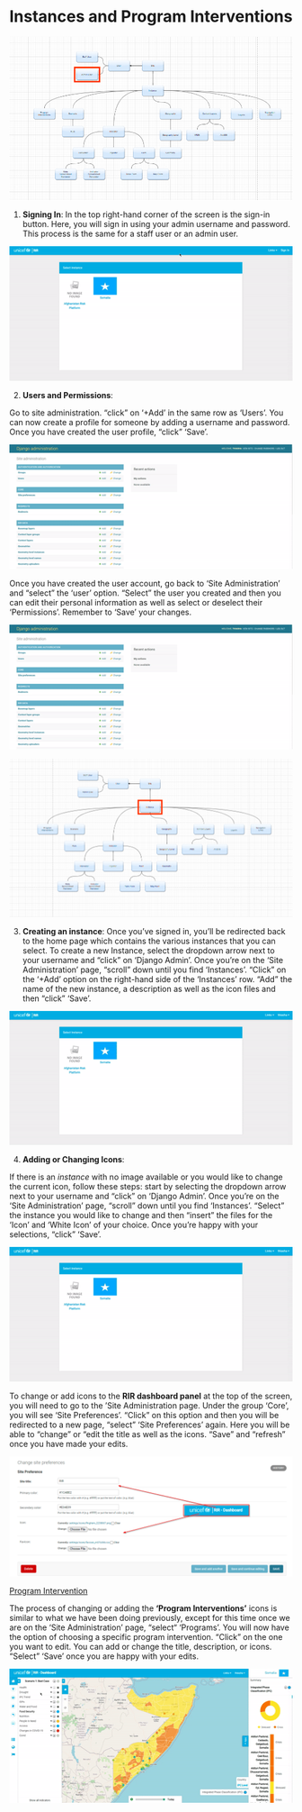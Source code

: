 # **Instances and Program Interventions**

![Admin User Chart](../img/admin-user-chart.png "Signing in")

1. **Signing In**:
In the top right-hand corner of the screen is the sign-in button. Here, you will sign in using your admin username and password. This process is the same for a staff user 
or an admin user. 
> 
![Signing in](../img/login.gif "Signing in")

2. **Users and Permissions**:
>
Go to site administration. “click” on ‘+Add’ in the same row as ‘Users’. You can now create a profile for someone by adding a username and password. Once you have created the user profile, “click” ‘Save’.
>
![New User](../img/new-user.gif "New User") 
 >
>
Once you have created the user account, go back to ‘Site Administration’ and “select” the ‘user’ option. “Select” the user you created and then you can edit their personal information as well as select or deselect their ‘Permissions’. Remember to ‘Save’ your changes. 
>
![Permissions](../img/permissions.gif "Permissions") 



![Creating a New Instance](../img/instance-chart.png "Creating a New Instance")
> 
> 
3.  **Creating an instance**: 
Once you’ve signed in, you’ll be redirected back to the home page which contains the various instances that you can select. To create a new Instance, select the
dropdown arrow next to your username and “click” on ‘Django Admin’. Once you’re on the ‘Site Administration’ page, “scroll” down until you find ‘Instances’. 
“Click” on the ‘+Add’ option on the right-hand side of the ‘Instances’ row. “Add” the name of the new instance, a description as well as the icon files 
and then “click” ‘Save’.
> 
![Creating a New Instance](../img/new-instance.gif "Creating a New Instance")

4. **Adding or Changing Icons**:

If there is an *instance* with no image available or you would like to change the current icon, follow these steps: start by selecting the dropdown arrow next to
your username and “click” on ‘Django Admin’. Once you’re on the ‘Site Administration’ page, “scroll” down until you find ‘Instances’. “Select” the instance 
you would like to change and then “insert” the files for the ‘Icon’ and ‘White Icon’ of your choice. Once you’re happy with your selections, “click” ‘Save’.
> 
![ Changing and Instance Icon](../img/instance-icon.gif "Changing and Instance Icon")
> 
> 
To change or add icons to the **RIR dashboard panel** at the top of the screen, you will need to go to the ’Site Administration page. Under the group ‘Core’,
you will see ‘Site Preferences’. “Click” on this option and then you will be redirected to a new page, “select” ‘Site Preferences’ again. Here you will be able
to “change” or “edit the title as well as the icons. “Save” and “refresh” once you have made your edits.
> 
![ Site Preference ](../img/site-preference.png "Site Preference")
>

[ Program Intervention](../img/program-instances-chart.png "Program Interventions")
> 
> 
The process of changing or adding the **‘Program Interventions’** icons is similar to what we have been doing previously, except for this time once we are on the 
‘Site Administration’ page, “select“ ‘Programs’.  You will now have the option of choosing a specific program intervention. “Click” on the one you want to edit.
You can add or change the title, description, or icons. “Select” ‘Save’ once you are happy with your edits.
> 
![ Program Intervention Icon](../img/program-intervention-icon.gif "Program Interventions Icon")
> 
> 
